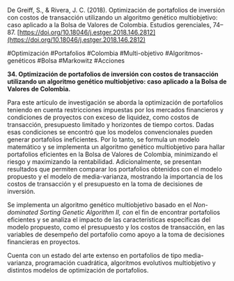 De Greiff, S., & Rivera, J. C. (2018). Optimización de portafolios de inversión con costos de transacción utilizando un algoritmo genético multiobjetivo: caso aplicado a la Bolsa de Valores de Colombia. Estudios gerenciales, 74–87. [https://doi.org/10.18046/j.estger.2018.146.2812](https://doi.org/10.18046/j.estger.2018.146.2812)

#Optimización #Portafolios #Colombia #Multi-objetivo #Algoritmos-genéticos #Bolsa #Markowitz #Acciones 

**34. Optimización de portafolios de inversión con costos de transacción utilizando un algoritmo genético multiobjetivo: caso aplicado a la Bolsa de Valores de Colombia.**

Para este artículo de investigación se aborda la optimización de portafolios teniendo en cuenta restricciones impuestas por los mercados financieros y condiciones de proyectos con exceso de liquidez, como costos de transacción, presupuesto limitado y horizontes de tiempo cortos. Dadas esas condiciones se encontró que los modelos convencionales pueden generar portafolios ineficientes. Por lo tanto, se formula un modelo matemático y se implementa un algoritmo genético multiobjetivo para hallar portafolios eficientes en la Bolsa de Valores de Colombia, minimizando el riesgo y maximizando la rentabilidad. Adicionalmente, se presentan resultados que permiten comparar los portafolios obtenidos con el modelo propuesto y el modelo de media-varianza, mostrando la importancia de los costos de transacción y el presupuesto en la toma de decisiones de inversión.

Se implementa un algoritmo genético multiobjetivo basado en el _Non-dominated Sorting Genetic Algorithm II, con_ el fin de encontrar portafolios eficientes y se analiza el impacto de las características específicas del modelo propuesto, como el presupuesto y los costos de transacción, en las variables de desempeño del portafolio como apoyo a la toma de decisiones financieras en proyectos.

Cuenta con un estado del arte extenso en portafolios de tipo media-varianza, programación cuadrática, algoritmos evolutivos multiobjetivo y distintos modelos de optimización de portafolios.

